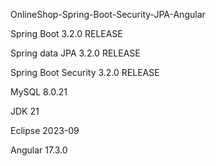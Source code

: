 OnlineShop-Spring-Boot-Security-JPA-Angular

Spring Boot 3.2.0 RELEASE

Spring data JPA 3.2.0 RELEASE

Spring Boot Security 3.2.0 RELEASE

MySQL 8.0.21

JDK 21

Eclipse 2023-09

Angular  17.3.0

